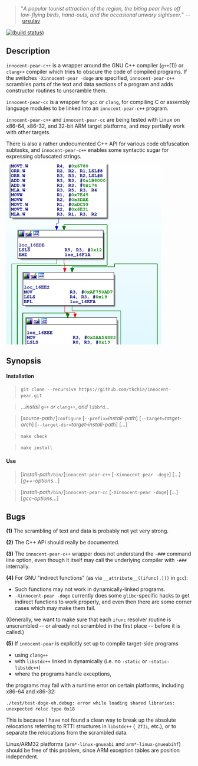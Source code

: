 > "*A popular tourist attraction of the region, the biting pear lives off low-flying birds, hand-outs, and the occasional unwary sightseer.*" --&nbsp;[ursulav](http://ursulav.deviantart.com/art/The-Biting-Pear-of-Salamanca-29677500)

[![(build status)](https://travis-ci.org/tkchia/innocent-pear.svg?branch=master)](https://travis-ci.org/tkchia/innocent-pear)

## Description

`innocent-pear-c++` is a wrapper around the GNU C++ compiler (`g++`(1)) or `clang++` compiler which tries to obscure the code of compiled programs.  If the switches `-Xinnocent-pear -doge` are specified, `innocent-pear-c++` scrambles parts of the text and data sections of a program and adds constructor routines to unscramble them.

`innocent-pear-cc` is a wrapper for `gcc` or `clang`, for compiling C or assembly language modules to be linked into an `innocent-pear-c++` program.

`innocent-pear-c++` and `innocent-pear-cc` are being tested with Linux on x86-64, x86-32, and 32-bit ARM target platforms, and *may* partially work with other targets.

There is also a rather undocumented C++ API for various code obfuscation subtasks, and `innocent-pear-c++` enables some syntactic sugar for expressing obfuscated strings.

![](doc/20161104-test-doge-abs-reloc-armv7-a.png)

## Synopsis

#### Installation

> `git clone --recursive https://github.com/tkchia/innocent-pear.git`

> ...*install* `g++` *or* `clang++`, *and* `libbfd`...

> [*source-path*`/`]`configure` [`--prefix=`*install-path*] [`--target=`*target-arch*] [`--target-dir=`*target-install-path*] [...]

> `make check`

> `make install`

#### Use

> [*install-path*`/bin/`]`innocent-pear-c++` [`-Xinnocent-pear -doge`] [...] [*g++-options*...]

> [*install-path*`/bin/`]`innocent-pear-cc` [`-Xinnocent-pear -doge`] [...] [*gcc-options*...]

## Bugs

**(1)** The scrambling of text and data is probably not yet very strong.

**(2)** The C++ API should really be documented.

**(3)** The `innocent-pear-c++` wrapper does not understand the `-###` command line option, even though it itself may call the underlying compiler with `-###` internally.

**(4)** For GNU "indirect functions" (as via `__attribute__((ifunc(.)))` in `gcc`):

  * Such functions may not work in dynamically-linked programs.
  * `-Xinnocent-pear -doge` currently does some `glibc`-specific hacks to get indirect functions to work properly, and even then there are some corner cases which may make them fail.

(Generally, we want to make sure that each `ifunc` resolver routine is unscrambled -- or already not scrambled in the first place -- before it is called.)

**(5)** If `innocent-pear` is explicitly set up to compile target-side programs

  * using `clang++`
  * with `libstdc++` linked in dynamically (i.e. no `-static` or `-static-libstdc++`)
  * where the programs handle exceptions,

the programs may fail with a runtime error on certain platforms, including x86-64 and x86-32:

```
./test/test-doge-eh.debug: error while loading shared libraries: unexpected reloc type 0x18
```

This is because I have not found a clean way to break up the absolute relocations referring to RTTI structures in `libstdc++` (`_ZTIi`, etc.), or to separate the relocations from the scrambled data.

Linux/ARM32 platforms (`arm*-linux-gnueabi` and `arm*-linux-gnueabihf`) should be free of this problem, since ARM exception tables are position independent.
